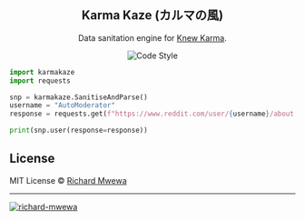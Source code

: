 <h2 align="center">Karma Kaze (カルマの風)</h2>

<p align="center">Data sanitation engine for <a href="https://pypi.org/project/knewkarma" target="_blank">Knew Karma</a>.</p>

<p align="center">
      <img alt="Code Style" src="https://img.shields.io/badge/code%20style-black-000000?logo=github&link=https%3A%2F%2Fgithub.com%2Frly0nheart%2Fkarmakaze">
</p>

```python
import karmakaze
import requests

snp = karmakaze.SanitiseAndParse()
username = "AutoModerator"
response = requests.get(f"https://www.reddit.com/user/{username}/about.json").json()

print(snp.user(response=response))
```

## License

MIT License © [Richard Mwewa](https://gravatar.com/rly0nheart)

***
<a href="https://gravatar.com/rly0nheart" target="_blank">
      <img src="https://github.com/user-attachments/assets/5b29ee58-ea36-4ec0-aea3-4b2f9f7999fb" alt="richard-mwewa">
</a>
